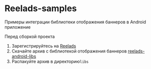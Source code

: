 # Reelads-samples

Примеры интеграции библиотеки отображения баннеров в Android приложение

Перед сборкой проекта

1. Зарегистрируйтесь на [Reelads](https://reelads.net/sign-up)
2. Скачайте архив с библиотекой отображения баннеров [reelads-android-libs](https://reelads.net/quick-start/download-libs)
3. Распакуйте архив в директорию`libs`

